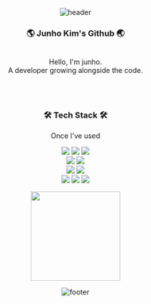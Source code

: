 
<div align="center">
  
![header](https://capsule-render.vercel.app/api?type=waving&&color=gradient&height=100&section=header&fontSize=90)
<!-- ![header](https://capsule-render.vercel.app/api?type=waving&color=timeGradient&text=Welcome%20to%20Junho's%20GitHub%20👋&animation=twinkling&fontSize=35&fontAlignY=40&height=250) -->


<h3>🌎 Junho Kim's Github 🌏</h3><br/>
Hello, I'm junho.<br/>
A developer growing alongside the code.<br/>

<br/><br/>

  
  

<h3 align="center">🛠 Tech Stack 🛠</h3>

<p align="center">Once I've used  </p>
<p align="center">
<img src="https://img.shields.io/badge/python-4479A1?style=flat-square&logo=python&logoColor=white"/>  
  <img src="https://img.shields.io/badge/Django-092E20?style=flat-square&logo=Django&logoColor=white">  <img src="https://img.shields.io/badge/Flask-000000?style=flat-square&logo=Flask&logoColor=white"><br>
<img src="https://img.shields.io/badge/nodejs-339933?style=flat-square&logo=nodedotjs&logoColor=white"/>   <img src="https://img.shields.io/badge/express-000000?style=flat-square&logo=express&logoColor=white"/></br>
 <img src="https://img.shields.io/badge/Postgresql-4169E1?style=flat-square&logo=Postgresql&logoColor=white"/> <img src="https://img.shields.io/badge/MySQL-4479A1?style=flat-square&logo=mysql&logoColor=white"/>  <br>
<img src="https://img.shields.io/badge/elasticsearch-005571?style=flat-square&logo=elasticsearch&logoColor=white"/>  <img src="https://img.shields.io/badge/logstash-005571?style=flat-square&logo=logstash&logoColor=white"/> <img src="https://img.shields.io/badge/kibana-005571?style=flat-square&logo=kibana&logoColor=white"/>

</p>





  
  
 <a href="https://github.com/junhoKim-iib/github-readme-stats">
  <img height="180em" align="center" src="https://github-readme-stats.vercel.app/api?username=junhoKim-iib&count_private=true&theme=onedark&layout=compact" >
</a>

<!-- <a href="https://github.com/junhoKim-iib/github-readme-stats">
  <img height="180em" src="https://github-readme-stats.vercel.app/api/top-langs/?username=junhoKim-iib&layout=compact" />
</a>

 -->

![footer](https://capsule-render.vercel.app/api?type=waving&&color=gradient&height=100&section=footer&fontSize=90)
</div>





